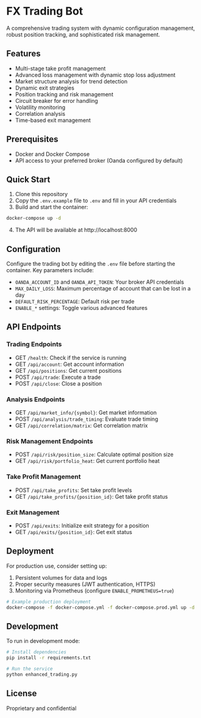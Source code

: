 # FX Trading Bot

A comprehensive trading system with dynamic configuration management, robust position tracking, and sophisticated risk management.

## Features

- Multi-stage take profit management
- Advanced loss management with dynamic stop loss adjustment
- Market structure analysis for trend detection
- Dynamic exit strategies
- Position tracking and risk management
- Circuit breaker for error handling
- Volatility monitoring
- Correlation analysis
- Time-based exit management

## Prerequisites

- Docker and Docker Compose
- API access to your preferred broker (Oanda configured by default)

## Quick Start

1. Clone this repository
2. Copy the `.env.example` file to `.env` and fill in your API credentials
3. Build and start the container:

```bash
docker-compose up -d
```

4. The API will be available at http://localhost:8000

## Configuration

Configure the trading bot by editing the `.env` file before starting the container. Key parameters include:

- `OANDA_ACCOUNT_ID` and `OANDA_API_TOKEN`: Your broker API credentials
- `MAX_DAILY_LOSS`: Maximum percentage of account that can be lost in a day
- `DEFAULT_RISK_PERCENTAGE`: Default risk per trade
- `ENABLE_*` settings: Toggle various advanced features

## API Endpoints

### Trading Endpoints

- GET `/health`: Check if the service is running
- GET `/api/account`: Get account information
- GET `/api/positions`: Get current positions
- POST `/api/trade`: Execute a trade
- POST `/api/close`: Close a position

### Analysis Endpoints

- GET `/api/market_info/{symbol}`: Get market information
- POST `/api/analysis/trade_timing`: Evaluate trade timing
- GET `/api/correlation/matrix`: Get correlation matrix

### Risk Management Endpoints

- POST `/api/risk/position_size`: Calculate optimal position size
- GET `/api/risk/portfolio_heat`: Get current portfolio heat

### Take Profit Management

- POST `/api/take_profits`: Set take profit levels
- GET `/api/take_profits/{position_id}`: Get take profit status

### Exit Management

- POST `/api/exits`: Initialize exit strategy for a position
- GET `/api/exits/{position_id}`: Get exit status

## Deployment

For production use, consider setting up:

1. Persistent volumes for data and logs
2. Proper security measures (JWT authentication, HTTPS)
3. Monitoring via Prometheus (configure `ENABLE_PROMETHEUS=true`)

```bash
# Example production deployment
docker-compose -f docker-compose.yml -f docker-compose.prod.yml up -d
```

## Development

To run in development mode:

```bash
# Install dependencies
pip install -r requirements.txt

# Run the service
python enhanced_trading.py
```

## License

Proprietary and confidential 